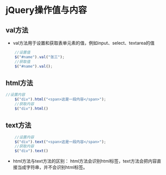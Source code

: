 # jQuery操作值与内容

## val方法

- val方法用于设置和获取表单元素的值，例如input、select、textarea的值
```javascript
    //设置值
    $("#name").val("张三");
    //获取值
    $("#name").val();
```

## html方法

```javascript
//设置内容
    $("div").html("<span>这是一段内容</span>");
    //获取内容
    $("div").html()
```

## text方法

```javascript
    //设置内容
    $("div").text("<span>这是一段内容</span>");
    //获取内容
    $("div").text()
```
- html方法与text方法的区别：
	html方法会识别html标签，text方法会把内容直接当成字符串，并不会识别html标签。